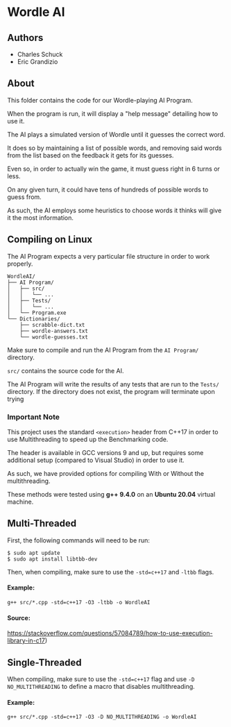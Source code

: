 # Wordle AI

## Authors
* Charles Schuck
* Eric Grandizio

## About

This folder contains the code for our Wordle-playing AI Program.

When the program is run, it will display a "help message" detailing how to use it.

The AI plays a simulated version of Wordle until it guesses the correct word.

It does so by maintaining a list of possible words, and removing said words from the list based on the feedback it gets for its guesses.

Even so, in order to actually win the game, it must guess right in 6 turns or less.

On any given turn, it could have tens of hundreds of possible words to guess from.

As such, the AI employs some heuristics to choose words it thinks will give it the most information.

## Compiling on Linux

The AI Program expects a very particular file structure in order to work properly.
```
WordleAI/
├── AI Program/
│   ├── src/
│   │   └── ...
│   ├── Tests/
│   │   └── ...
│   └── Program.exe
└── Dictionaries/
    ├── scrabble-dict.txt
    ├── wordle-answers.txt
    └── wordle-guesses.txt
```
Make sure to compile and run the AI Program from the `AI Program/` directory.

`src/` contains the source code for the AI.

The AI Program will write the results of any tests that are run to the `Tests/` directory.
If the directory does not exist, the program will terminate upon trying 

### Important Note

This project uses the standard `<execution>` header from C++17 in order to use Multithreading to speed up the Benchmarking code.

The header is available in GCC versions 9 and up, but requires some additional setup (compared to Visual Studio) in order to use it.

As such, we have provided options for compiling With or Without the multithreading.

These methods were tested using **g++ 9.4.0** on an **Ubuntu 20.04** virtual machine.

## Multi-Threaded

First, the following commands will need to be run:
```
$ sudo apt update
$ sudo apt install libtbb-dev
```

Then, when compiling, make sure to use the `-std=c++17` and `-ltbb` flags.

#### Example:
```
g++ src/*.cpp -std=c++17 -O3 -ltbb -o WordleAI
```
#### Source:
https://stackoverflow.com/questions/57084789/how-to-use-execution-library-in-c17)

## Single-Threaded

When compiling, make sure to use the `-std=c++17` flag and use `-D NO_MULTITHREADING` to define a macro that disables multithreading.

#### Example:
```
g++ src/*.cpp -std=c++17 -O3 -D NO_MULTITHREADING -o WordleAI
```
